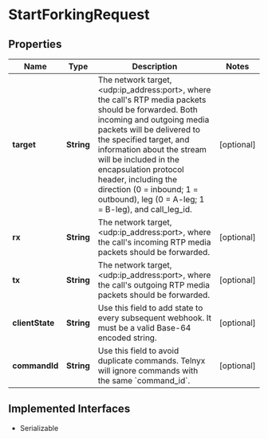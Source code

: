 

# StartForkingRequest

## Properties

Name | Type | Description | Notes
------------ | ------------- | ------------- | -------------
**target** | **String** | The network target, &lt;udp:ip_address:port&gt;, where the call&#39;s RTP media packets should be forwarded. Both incoming and outgoing media packets will be delivered to the specified target, and information about the stream will be included in the encapsulation protocol header, including the direction (0 &#x3D; inbound; 1 &#x3D; outbound), leg (0 &#x3D; A-leg; 1 &#x3D; B-leg), and call_leg_id. |  [optional]
**rx** | **String** | The network target, &lt;udp:ip_address:port&gt;, where the call&#39;s incoming RTP media packets should be forwarded. |  [optional]
**tx** | **String** | The network target, &lt;udp:ip_address:port&gt;, where the call&#39;s outgoing RTP media packets should be forwarded. |  [optional]
**clientState** | **String** | Use this field to add state to every subsequent webhook. It must be a valid Base-64 encoded string. |  [optional]
**commandId** | **String** | Use this field to avoid duplicate commands. Telnyx will ignore commands with the same &#x60;command_id&#x60;. |  [optional]


## Implemented Interfaces

* Serializable


